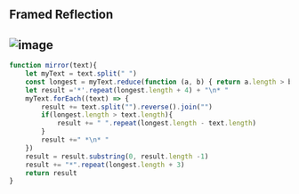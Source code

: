 ## Framed Reflection
![image](https://user-images.githubusercontent.com/99033220/184282130-446357ec-ac2b-4a51-84b8-b9afb77b5c62.png)
---
```JavaScript
function mirror(text){
    let myText = text.split(" ")
    const longest = myText.reduce(function (a, b) { return a.length > b.length ? a : b; });
    let result ='*'.repeat(longest.length + 4) + "\n* "
    myText.forEach((text) => {
        result += text.split("").reverse().join("")
        if(longest.length > text.length){
            result += " ".repeat(longest.length - text.length)
        }
        result +=" *\n* "
    })
    result = result.substring(0, result.length -1)
    result += "*".repeat(longest.length + 3)
    return result
}
```
